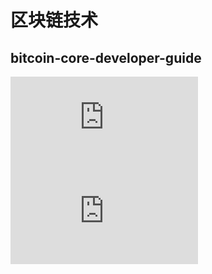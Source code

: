 # 区块链技术

## bitcoin-core-developer-guide

![区块链](https://www.github.com/magic428/work_note/blob/master/block_chain/doc/bitcoin-core-developer-guide/block-chain.md)
![区块链技术](https://www.github.com/magic428/work_note/blob/master/block_chain/README.md)
